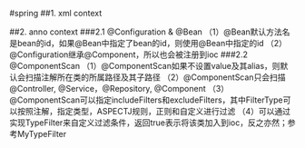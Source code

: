 #spring
##1. xml context

##2. anno context
###2.1 @Configuration & @Bean
（1）@Bean默认方法名是bean的id，如果@Bean中指定了bean的id，则使用@Bean中指定的id
（2）@Configuration继承@Component，所以也会被注册到ioc
###2.2 @ComponentScan
（1）@ComponentScan如果不设置value及其alias，则默认会扫描注解所在类的所属路径及其子路径
（2）@ComponentScan只会扫描@Controller, @Service，@Repository, @Component
（3）@ComponentScan可以指定includeFilters和excludeFilters，其中FilterType可以按照注解，指定类型，ASPECTJ规则，正则和自定义进行过滤
（4）可以通过实现TypeFilter来自定义过滤条件，返回true表示将该类加入到ioc，反之亦然；参考MyTypeFilter
